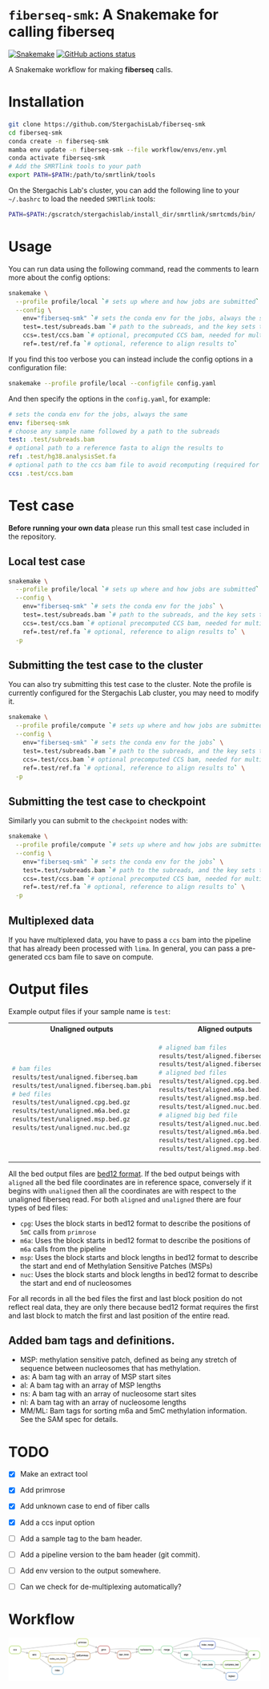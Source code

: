 # `fiberseq-smk`: A Snakemake for calling **fiberseq**

[![Snakemake](https://img.shields.io/badge/snakemake-≥7.8.0-brightgreen.svg)](https://snakemake.github.io)
[![GitHub actions status](https://github.com/StergachisLab/fiberseq-smk/workflows/Tests/badge.svg?branch=main)](https://github.com/StergachisLab/fiberseq-smk/actions?query=branch%3Amain+workflow%3ATests)

A Snakemake workflow for making **fiberseq** calls.



# Installation

```bash
git clone https://github.com/StergachisLab/fiberseq-smk
cd fiberseq-smk
conda create -n fiberseq-smk
mamba env update -n fiberseq-smk --file workflow/envs/env.yml 
conda activate fiberseq-smk
# Add the SMRTlink tools to your path
export PATH=$PATH:/path/to/smrtlink/tools
```

On the Stergachis Lab's cluster, you can add the following line to your `~/.bashrc` to load the needed `SMRTlink` tools:
```bash
PATH=$PATH:/gscratch/stergachislab/install_dir/smrtlink/smrtcmds/bin/
```

# Usage

You can run data using the following command, read the comments to learn more about the config options:
```bash
snakemake \
  --profile profile/local `# sets up where and how jobs are submitted` \
  --config \
    env="fiberseq-smk" `# sets the conda env for the jobs, always the same` \
    test=.test/subreads.bam `# path to the subreads, and the key sets the sample name` \
    ccs=.test/ccs.bam `# optional, precomputed CCS bam, needed for multiplexed data` \
    ref=.test/ref.fa `# optional, reference to align results to`  
```
If you find this too verbose you can instead include the config options in a configuration file:
```bash
snakemake --profile profile/local --configfile config.yaml 
```
And then specify the options in the `config.yaml`, for example:
```yaml
# sets the conda env for the jobs, always the same
env: fiberseq-smk
# choose any sample name followed by a path to the subreads
test: .test/subreads.bam
# optional path to a reference fasta to align the results to
ref: .test/hg38.analysisSet.fa
# optional path to the ccs bam file to avoid recomputing (required for multiplexed data)
ccs: .test/ccs.bam
```


# Test case
**Before running your own data** please run this small test case included in the repository.

## Local test case
```bash
snakemake \
  --profile profile/local `# sets up where and how jobs are submitted` \
  --config \
    env="fiberseq-smk" `# sets the conda env for the jobs` \
    test=.test/subreads.bam `# path to the subreads, and the key sets the sample name` \
    ccs=.test/ccs.bam `# optional precomputed CCS bam, needed for multiplexed data` \
    ref=.test/ref.fa `# optional, reference to align results to` \
  -p 
```

## Submitting the test case to the cluster 
You can also try submitting this test case to the cluster. Note the profile is currently configured for the Stergachis Lab cluster, you may need to modify it.
```bash
snakemake \
  --profile profile/compute `# sets up where and how jobs are submitted` \
  --config \
    env="fiberseq-smk" `# sets the conda env for the jobs` \
    test=.test/subreads.bam `# path to the subreads, and the key sets the sample name` \
    ccs=.test/ccs.bam `# optional precomputed CCS bam, needed for multiplexed data` \
    ref=.test/ref.fa `# optional, reference to align results to` \
  -p 
```

## Submitting the test case to checkpoint 
Similarly you can submit to the `checkpoint` nodes with: 
```bash
snakemake \
  --profile profile/compute `# sets up where and how jobs are submitted` \
  --config \
    env="fiberseq-smk" `# sets the conda env for the jobs` \
    test=.test/subreads.bam `# path to the subreads, and the key sets the sample name` \
    ccs=.test/ccs.bam `# optional precomputed CCS bam, needed for multiplexed data` \
    ref=.test/ref.fa `# optional, reference to align results to` \
  -p 
```

## Multiplexed data
If you have multiplexed data, you have to pass a `ccs` bam into the pipeline that has already been processed with `lima`. In general, you can pass a pre-generated ccs bam file to save on compute.
# Output files
Example output files if your sample name is `test`:
<table>
<tr>
<th> Unaligned outputs </th>
<th> Aligned outputs </th>
</tr>
<tr>
<td>

```bash 
# bam files 
results/test/unaligned.fiberseq.bam
results/test/unaligned.fiberseq.bam.pbi
# bed files
results/test/unaligned.cpg.bed.gz
results/test/unaligned.m6a.bed.gz
results/test/unaligned.msp.bed.gz
results/test/unaligned.nuc.bed.gz
```
</td>
<td>

```bash
# aligned bam files 
results/test/aligned.fiberseq.bam
results/test/aligned.fiberseq.bam.bai
# aligned bed files
results/test/aligned.cpg.bed.gz
results/test/aligned.m6a.bed.gz
results/test/aligned.msp.bed.gz
results/test/aligned.nuc.bed.gz
# aligned big bed file
results/test/aligned.nuc.bed.bb
results/test/aligned.m6a.bed.bb
results/test/aligned.cpg.bed.bb
results/test/aligned.msp.bed.bb
```
</td>
</tr>
</table>

All the bed output files are [bed12 format](https://genome.ucsc.edu/FAQ/FAQformat.html#format1). If the bed output beings with `aligned` all the bed file coordinates are in reference space, conversely if it begins with `unaligned` then all the coordinates are with respect to the unaligned fiberseq read. For both `aligned` and `unaligned` there are four types of bed files:

- `cpg`: Uses the block starts in bed12 format to describe the positions of `5mC` calls from `primrose`
- `m6a`: Uses the block starts in bed12 format to describe the positions of `m6a` calls from the pipeline
- `msp`: Uses the block starts and block lengths in bed12 format to describe the start and end of Methylation Sensitive Patches (MSPs)
- `nuc`: Uses the block starts and block lengths in bed12 format to describe the start and end of nucleosomes

For all records in all the bed files the first and last block position do not reflect real data, they are only there because bed12 format requires the first and last block to match the first and last position of the entire read.

## Added bam tags and definitions.
- MSP: methylation sensitive patch, defined as being any stretch of sequence between nucleosomes that has methylation.
- as: A bam tag with an array of MSP start sites
- al: A bam tag with an array of MSP lengths
- ns: A bam tag with an array of nucleosome start sites
- nl: A bam tag with an array of nucleosome lengths
- MM/ML: Bam tags for sorting m6a and 5mC methylation information. See the SAM spec for details.

# TODO
- [x] Make an extract tool
- [x] Add primrose
- [x] Add unknown case to end of fiber calls
- [x] Add a ccs input option
- [ ] Add a sample tag to the bam header.
- [ ] Add a pipeline version to the bam header (git commit).
- [ ] Add env version to the output somewhere. 
- [ ] Can we check for de-multiplexing automatically?


# Workflow

![alt text](./images/dag.png)
